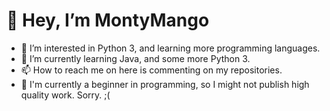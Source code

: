 # 👋 Hey, I’m MontyMango


- 👀 I’m interested in Python 3, and learning more programming languages.
- 🌱 I’m currently learning Java, and some more Python 3.
- 📫 How to reach me on here is commenting on my repositories.
- 📙 I'm currently a beginner in programming, so I might not publish high quality work. Sorry. ;(

<!--
- 💞️ I’m looking to collaborate on nothing right now...

MontyMango/MontyMango is a ✨ special ✨ repository because its `README.md` (this file) appears on your GitHub profile.
You can click the Preview link to take a look at your changes.
--->
